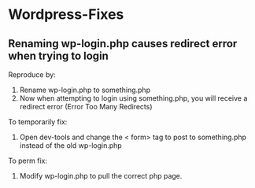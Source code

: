 # Wordpress-Fixes

## Renaming wp-login.php causes redirect error when trying to login
Reproduce by:
1. Rename wp-login.php to something.php
2. Now when attempting to login using something.php, you will receive a redirect error (Error Too Many Redirects)

To temporarily fix:
1. Open dev-tools and change the < form> tag to post to something.php instead of the old wp-login.php

To perm fix:
1. Modify wp-login.php to pull the correct php page.
